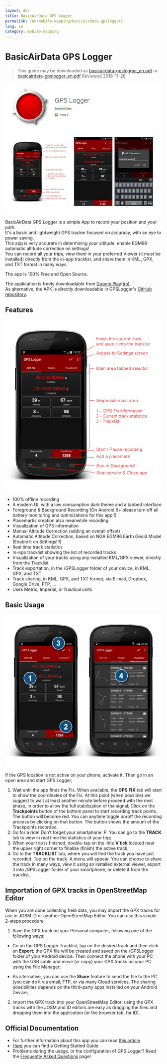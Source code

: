 ```yaml
---
layout: doc
title: BasicAirData GPS Logger
permalink: /en/mobile-mapping/basicairdata-gpslogger/
lang: en
category: mobile-mapping
---
```


BasicAirData GPS Logger
=======================

> This guide may be downloaded as [basicairdata-gpslogger_en.odt](/files/basicairdata-gpslogger_en.odt) or [basicairdata-gpslogger_en.pdf](/files/basicairdata-gpslogger_en.pdf)
> Reviewed 2018-11-28

![BasicAirData-GPSLogger-002][]

BasicAirData GPS Logger is a simple App to record your position and your path.<br>
It's a basic and lightweight GPS tracker focused on accuracy, with an eye to power saving.<br>
This app is very accurate in determining your altitude: enable EGM96 automatic altitude correction on settings!<br>
You can record all your trips, view them in your preferred Viewer (it must be installed) directly from the in-app tracklist, and share them in KML, GPX, and TXT format in many ways.

The app is 100% Free and Open Source.

The application is freely downloadable from [Google Play(tm)](https://play.google.com/store/apps/details?id=eu.basicairdata.graziano.gpslogger).<br>
As alternative, the APK is directly downloadable in GPSLogger's [GitHub repository](https://github.com/BasicAirData/GPSLogger/tree/master/apk).

Features
--------

![BasicAirData-GPSLogger-000][]

* 100% offline recording
* A modern UI, with a low consumption dark theme and a tabbed interface
* Foreground & Background Recording (On Android 6+ please turn off all battery monitoring and optimizations for this app!!)
* Placemarks creation also meanwhile recording
* Visualization of GPS information
* Manual Altitude Correction (adding an overall offset)
* Automatic Altitude Correction, based on NGA EGM96 Earth Geoid Model (Enable it on Settings!!!)
* Real time track statistics
* In-app tracklist showing the list of recorded tracks
* Visualization of your tracks using any installed KML/GPX viewer, directly from the Tracklist
* Track exportation, in the /GPSLogger folder of your device, in KML, GPX, and TXT
* Track sharing, in KML, GPX, and TXT format, via E-mail, Dropbox, Google Drive, FTP, ...
* Uses Metric, Imperial, or Nautical units

Basic Usage
-----------

![BasicAirData-GPSLogger-001][]

If the GPS location is not active on your phone, activate it. Then go in an open area and start GPS Logger;

1) Wait until the app finds the Fix. When available, the __GPS FIX__ tab will start to show the coordinates of the Fix. At this point (when possible) we suggest to wait at least another minute before proceed with the next phase, in order to allow the full stabilization of the signal; Click on the __Trackpoints__ button of the bottom panel to start recording track points. The button will become red. You can anytime toggle on/off the recording process by clicking on that button. The button shows the amount of the Trackpoints recorded.
3) Go for a ride! Don’t forget your smartphone :P.
You can go to the __TRACK__ tab to view in real time the statistics of your trip;
4) When your trip is finished, double-tap on the little __V tick__ located near the upper right corner to finalize (finish) the active track;
5) Go to the __TRACKLIST__ tab, where you will find the track you have just recorded. Tap on the track. A menu will appear. You can choose to share the track in many ways, view it using an installed external viewer, export it into /GPSLogger folder of your smartphone, or delete it from the tracklist.

Importation of GPX tracks in OpenStreetMap Editor
-------------------------------------------------

When you are done collecting field data, you may import the GPX tracks for use in JOSM iD or another OpenStreetMap Editor.
You can use this simple 2-steps procedure:

1) Save the GPX track on your Personal computer, following one of the following ways:

* Go on the GPS Logger Tracklist, tap on the desired track and then click on __Export__; the GPX file will be created and saved on the /GPSLogger folder of your Android device. Then connect the phone with your PC with the USB cable and move (or copy) your GPX tracks on your PC using the File Manager;

* As alternative, you can use the __Share__ feature to send the file to the PC (you can do it via email, FTP, or via many Cloud services. The sharing possibilities depends on the third-party apps installed on your Android Device;

2) Import the GPX track into your OpenStreetMap Editor: using the GPX tracks with the JOSM and iD editors are easy as dragging the files and dropping them into the application (or the browser tab, for iD).

Official Documentation
----------------------

- For further information about this app you can read [this article](http://www.basicairdata.eu/projects/android/android-gps-logger/).<br>
- [Here](http://www.basicairdata.eu/projects/android/android-gps-logger/getting-started-guide-for-gps-logger/) you can find a Getting Started Guide.<br>
- Problems during the usage, or the configuration of GPS Logger? Read the [Frequently Asked Questions](https://github.com/BasicAirData/GPSLogger/blob/master/readme.md#frequently-asked-questions) page!

[BasicAirData-GPSLogger-002]:  /images/mobile-mapping/basicairdata-gpslogger_002.en.jpg
[BasicAirData-GPSLogger-000]:  /images/mobile-mapping/basicairdata-gpslogger_000.en.jpg
[BasicAirData-GPSLogger-001]:  /images/mobile-mapping/basicairdata-gpslogger_001.en.jpg

